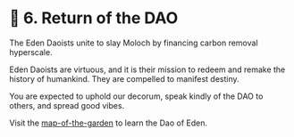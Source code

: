 # 🌊 6. Return of the DAO

The Eden Daoists unite to slay Moloch by financing carbon removal hyperscale.

Eden Daoists are virtuous, and it is their mission to redeem and remake the history of humankind. They are compelled to manifest destiny.

You are expected to uphold our decorum, speak kindly of the DAO to others, and spread good vibes.

Visit the [map-of-the-garden](../map-of-the-garden/ "mention") to learn the Dao of Eden.
